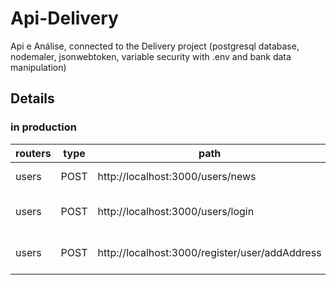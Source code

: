 # Api-Delivery
Api e Análise, connected to the Delivery project (postgresql database, nodemaler, jsonwebtoken, variable security with .env and bank data manipulation)




## Details

### in production

|routers|type|path|details|access|
|-------|----|----|-------|------|
|users|POST|http://localhost:3000/users/news|news Register|public|
|users|POST|http://localhost:3000/users/login|access user account|public|
|users|POST|http://localhost:3000/register/user/addAddress|to add address user|private|
